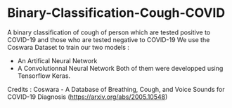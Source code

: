 # Binary-Classification-Cough-COVID
A binary classification of cough of person which are tested positive to COVID-19 and those who are tested negative to COVID-19
We use the  Coswara Dataset to train our two models :
- An Artifical Neural Network
- A Convolutionnal Neural Network
Both of them were developped using Tensorflow Keras.

Credits : Coswara - A Database of Breathing, Cough, and Voice Sounds for COVID-19 Diagnosis (https://arxiv.org/abs/2005.10548)

